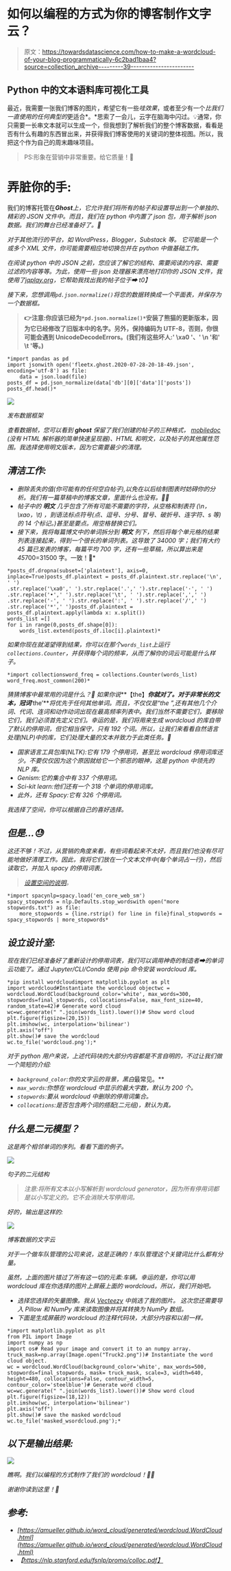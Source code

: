 # 如何以编程的方式为你的博客制作文字云？

> 原文：<https://towardsdatascience.com/how-to-make-a-wordcloud-of-your-blog-programmatically-6c2bad1baa4?source=collection_archive---------39----------------------->

## Python 中的文本语料库可视化工具

最近，我需要一张我们博客的图片，希望它有一些*哇效果*，或者至少有一个*比我们一直使用的任何典型的*更适合*。*思索了一会儿，云字在脑海中闪过。💡通常，你只需要一长串文本就可以生成一个，但我想到了解析我们的整个博客数据，看看是否有什么有趣的东西冒出来，并获得我们博客使用的关键词的整体视图。所以，我把这个作为自己的周末趣味项目。

> PS:形象在营销中非常重要。给它质量！👀

# 弄脏你的手:

我们的博客托管在***Ghost****上，它允许我们将所有的帖子和设置导出到一个单独的、精彩的 JSON 文件中。而且，我们在 python 中内置了 *json* 包，用于解析 json 数据。我们的舞台已经准备好了。🤞*

*对于其他流行的平台，如 WordPress，Blogger，Substack 等。 它可能是一个或多个 XML 文件，你可能需要相应地切换包并在 python 中做基础工作。*

*在阅读 python 中的 JSON 之前，您应该了解它的结构、需要阅读的内容、需要过滤的内容等等。为此，使用一些 json 处理器来漂亮地打印你的 JSON 文件，我使用了[jqplay.org](https://www.jqplay.org)，它帮助我找出我的帖子位于➡
t0】*

*接下来，您想调用`pd.json.normalize()`将您的数据转换成一个平面表，并保存为一个数据框。*

> **👉注意:你应该已经为`*pd.json.normalize()*`安装了熊猫的更新版本，因为它已经修改了旧版本中的名字。另外，保持编码为 UTF-8，否则，你很可能会遇到 UnicodeDecodeErrors。(我们有这些坏人:' \xa0 '、' \n '和' \t '等。)**

```
*import pandas as pd
import jsonwith open('fleetx.ghost.2020-07-28-20-18-49.json', encoding='utf-8') as file: 
    data = json.load(file)  
posts_df = pd.json_normalize(data['db'][0]['data']['posts']) 
posts_df.head()*
```

*![](img/2ee82cbb87703df1260d3697b9a7108d.png)*

*发布数据框架*

*查看数据帧，您可以看到 ***ghost*** 保留了我们创建的帖子的三种格式， [mobiledoc](https://github.com/bustle/mobiledoc-kit/blob/master/MOBILEDOC.md) (没有 HTML 解析器的简单快速呈现器)、HTML 和明文，以及帖子的其他属性范围。我选择使用明文版本，因为它需要最少的清理。*

## *清洁工作:*

*   *删除丢失的值(你可能有的任何空白帖子),以免在以后绘制图表时妨碍你的分析。我们有一篇草稿中的博客文章，里面什么也没有。🤷‍♂️*
*   *帖子中的 ***明文*** 几乎包含了所有可能不需要的字符，从空格和制表符 *(\n，\xao，\t)* ，到语法标点符号(点、逗号、分号、冒号、破折号、连字符、s 等)的 14 个标记。)甚至是要点。用空格替换它们。*
*   *接下来，我将每篇博文中的单词拆分到 ***明文*** 列下，然后将每个单元格的结果列表连接起来，得到一个很长的单词列表。这导致了 34000 字；我们有大约 45 篇已发表的博客，每篇平均 700 字，还有一些草稿，所以算出来是 45*700=31500 字。一致！🤜*

```
*posts_df.dropna(subset=['plaintext'], axis=0, inplace=True)posts_df.plaintext = posts_df.plaintext.str.replace('\n', ' ')
.str.replace('\xa0',' ').str.replace('.',' ').str.replace('·', ' ')
.str.replace('•',' ').str.replace('\t', ' ').str.replace(',',' ')
.str.replace('-', ' ').str.replace(':', ' ').str.replace('/',' ')
.str.replace('*',' ')posts_df.plaintext = posts_df.plaintext.apply(lambda x: x.split())
words_list =[]
for i in range(0,posts_df.shape[0]):
    words_list.extend(posts_df.iloc[i].plaintext)*
```

*如果你现在就渴望得到结果，你可以在那个`words_list`上运行`collections.Counter`，并获得每个词的频率，从而了解你的词云可能是什么样子。*

```
*import collectionsword_freq = collections.Counter(words_list)
word_freq.most_common(200)*
```

*猜猜博客中最常用的词是什么？🤞
如果你说***【the】***你就对了。对于非常长的文本，冠词***‘the’***将优先于任何其他单词。而且，不仅仅是“the ”,还有其他几个介词、代词、连词和动作动词出现在最高频率列表中。我们当然不需要它们，要移除它们，我们必须首先定义它们。幸运的是，我们将用来生成 wordcloud 的库自带了默认的停用词，但它相当保守，只有 192 个词。所以，让我们来看看自然语言处理(NLP)中的库，它们处理大量的文本并致力于此类任务。🔎*

*   *国家语言工具包库(NLTK):它有 179 个停用词，甚至比 wordcloud 停用词库还少。不要仅仅因为这个原因就给它一个邪恶的眼神，这是 python 中领先的 NLP 库。*
*   *Genism:它的集合中有 337 个停用词。*
*   *Sci-kit learn:他们还有一个 318 个单词的停用词库。*
*   *此外，还有 Spacy:它有 326 个停用词。*

*我选择了空间，你可以根据自己的喜好选择。*

## *但是…😓*

*这还不够！不过，从营销的角度来看，有些词看起来不太好，而且我们也没有尽可能地做好清理工作。因此，我将它们放在一个文本文件中(每个单词占一行)，然后读取它，并加入 spacy 的停用词表。*

> *[设置空间的说明](https://spacy.io/usage/models#quickstart)。*

```
*import spacynlp=spacy.load('en_core_web_sm')
spacy_stopwords = nlp.Defaults.stop_wordswith open("more stopwords.txt") as file:
    more_stopwords = {line.rstrip() for line in file}final_stopwords = spacy_stopwords | more_stopwords*
```

## *设立设计室:*

*现在我们已经准备好了重新设计的停用词表，我们可以调用神奇的制造者➡的单词云功能了。通过 Jupyter/CLI/Conda 使用 pip 命令安装 wordcloud 库。*

```
*pip install wordcloudimport matplotlib.pyplot as plt
import wordcloud#Instantiate the wordcloud objectwc = wordcloud.WordCloud(background_color='white', max_words=300, stopwords=final_stopwords, collocations=False, max_font_size=40, random_state=42)# Generate word cloud
wc=wc.generate(" ".join(words_list).lower())# Show word cloud
plt.figure(figsize=(20,15))
plt.imshow(wc, interpolation='bilinear')
plt.axis("off")
plt.show()# save the wordcloud
wc.to_file('wordcloud.png');*
```

*对于 python 用户来说，上述代码块的大部分内容都是不言自明的，不过让我们做一个简短的介绍:*

*   *`background_color`:你的文字云的背景，*黑*白*最常见。**
*   *`max_words`:你想在 wordcloud 中显示的最大字数，默认为 200 个。*
*   *`stopwords`:要从 wordcloud 中删除的停用词集合。*
*   *`collocations`:是否包含两个词的搭配(二元组)，默认为真。*

## *什么是二元模型？*

*这是两个相邻单词的序列。看看下面的例子。*

*![](img/f70fb0b148f9b272cf9763659cfb2fe6.png)*

*句子的二元结构*

> *注意:将所有文本以小写解析到 wordcloud generator，因为所有停用词都是以小写定义的。它不会消除大写停用词。*

*好的，输出是这样的:*

*![](img/d6a57c99c0165c5e40567c6d42c6b826.png)*

*博客数据的文字云*

*对于一个做车队管理的公司来说，这是正确的！车队管理这个关键词比什么都有分量。*

*虽然，上面的图片错过了所有这一切的元素:车辆。幸运的是，你可以用 wordcloud 库在你选择的图片上屏蔽上面的 wordcloud。所以，我们开始吧。*

*   *选择您选择的矢量图像。我从 [Vecteezy](https://www.vecteezy.com/vector-art/329166-truck-illustration-isolated-on-a-white-background) 中挑选了我的图片。
    这次您还需要导入 *Pillow* 和 *NumPy* 库来读取图像并将其转换为 NumPy 数组。*
*   *下面是生成屏蔽的 wordcloud 的注释代码块，大部分内容和以前一样。*

```
*import matplotlib.pyplot as plt
from PIL import Image
import numpy as np
import os# Read your image and convert it to an numpy array.
truck_mask=np.array(Image.open("Truck2.png"))# Instantiate the word cloud object.
wc = wordcloud.WordCloud(background_color='white', max_words=500, stopwords=final_stopwords, mask= truck_mask, scale=3, width=640, height=480, collocations=False, contour_width=5, contour_color='steelblue')# Generate word cloud
wc=wc.generate(" ".join(words_list).lower())# Show word cloud
plt.figure(figsize=(18,12))
plt.imshow(wc, interpolation='bilinear')
plt.axis("off")
plt.show()# save the masked wordcloud
wc.to_file('masked_wsordcloud.png');*
```

## *以下是输出结果:*

*![](img/e2a6f2425106dcc9abf9f323cc99c1a0.png)*

*瞧啊。我们以编程的方式制作了我们的 wordcloud！🚚💨*

*谢谢你读到这里！🙌*

## ***参考:***

*   *[https://amueller.github.io/word_cloud/generated/wordcloud.WordCloud.html](https://amueller.github.io/word_cloud/generated/wordcloud.WordCloud.html)*
*   *【https://nlp.stanford.edu/fsnlp/promo/colloc.pdf】*